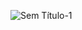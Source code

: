 ![Sem Título-1](https://github.com/jadsonkenard/interface-movel-01/assets/155968550/847f00ec-447c-4c3b-bbb5-3e4e11532d11)
